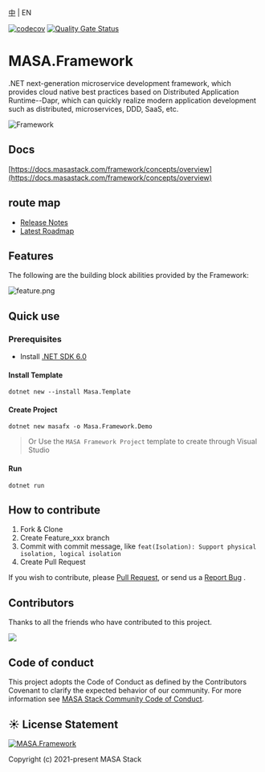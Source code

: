 [中](README.zh-CN.md) | EN

[![codecov](https://codecov.io/gh/masastack/MASA.Framework/branch/main/graph/badge.svg?token=87TPNHUHW2)](https://codecov.io/gh/masastack/MASA.Framework)
[![Quality Gate Status](https://sonarcloud.io/api/project_badges/measure?project=masastack_MASA.Framework&metric=alert_status)](https://sonarcloud.io/summary/new_code?id=masastack_MASA.Framework)



# MASA.Framework

.NET next-generation microservice development framework, which provides cloud native best practices based on Distributed Application Runtime--Dapr, which can quickly realize modern application development such as distributed, microservices, DDD, SaaS, etc.

![Framework](https://s2.loli.net/2022/08/18/ZHLMpQ6tnGTvuzP.png)



## Docs

[https://docs.masastack.com/framework/concepts/overview](https://docs.masastack.com/framework/concepts/overview)



## route map

* [Release Notes](https://github.com/masastack/MASA.Framework/releases)
* [Latest Roadmap](https://github.com/masastack/MASA.Framework/issues/254)



## Features

The following are the building block abilities provided by the Framework:

![feature.png](https://s2.loli.net/2022/08/08/ELBPiYvSj6KwNg8.png)



## Quick use

### Prerequisites

* Install [.NET SDK 6.0](https://dotnet.microsoft.com/en-us/download/dotnet/6.0)


#### Install Template

``` shell
dotnet new --install Masa.Template
```

#### Create Project

``` shell
dotnet new masafx -o Masa.Framework.Demo
```

> Or Use the `MASA Framework Project` template to create through Visual Studio

#### Run

``` shell
dotnet run
```



## How to contribute

1. Fork & Clone
2. Create Feature_xxx branch
3. Commit with commit message, like `feat(Isolation): Support physical isolation, logical isolation`
4. Create Pull Request

If you wish to contribute, please [Pull Request](https://github.com/masastack/MASA.Framework/pulls), or send us a [Report Bug](https://github.com/masastack/MASA.Framework/issues/new) .



## Contributors

Thanks to all the friends who have contributed to this project.

<a href="https://github.com/masastack/MASA.Framework/graphs/contributors">
    <img src="https://contrib.rocks/image?repo=masastack/MASA.Framework" />
</a>



## Code of conduct

This project adopts the Code of Conduct as defined by the Contributors Covenant to clarify the expected behavior of our community. For more information see [MASA Stack Community Code of Conduct](https://github.com/masastack/community/blob/main/CODE-OF-CONDUCT.md).



## ☀️ License Statement

[![MASA.Framework](https://img.shields.io/badge/License-MIT-blue?style=flat-square)](/LICENSE.txt)

Copyright (c) 2021-present MASA Stack
